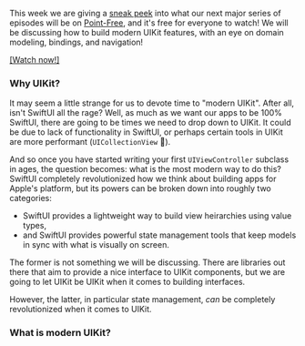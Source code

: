 This week we are giving a [sneak peek][modern-uikit-collection] into what our next major series of 
episodes will be on [Point-Free][pf], and it's free for everyone to watch! We will be discussing
how to build modern UIKit features, with an eye on domain modeling, bindings, and navigation!

[pf]: http://pointfree.co
[modern-uikit-collection]: todo

[[Watch now!]](todo)

### Why UIKit?

It may seem a little strange for us to devote time to "modern UIKit". After all, isn't SwiftUI
all the rage? Well, as much as we want our apps to be 100% SwiftUI, there are going to be times
we need to drop down to UIKit. It could be due to lack of functionality in SwiftUI, or perhaps
certain tools in UIKit are more performant (`UICollectionView` 👀).

And so once you have started writing your first `UIViewController` subclass in ages, the question
becomes: what is the most modern way to do this? SwiftUI completely revolutionized how we think
about building apps for Apple's platform, but its powers can be broken down into roughly two 
categories:

* SwiftUI provides a lightweight way to build view heirarchies using value types,
* and SwiftUI provides powerful state management tools that keep models in sync with what is 
visually on screen.

The former is not something we will be discussing. There are libraries out there that aim to
provide a nice interface to UIKit components, but we are going to let UIKit be UIKit when it comes
to building interfaces.

However, the latter, in particular state management, _can_ be completely revolutionized when it
comes to UIKit. 


### What is modern UIKit?

[pf]: http://pointfree.co
[modern-uikit-collection]: todo
